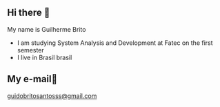 ## Hi there 👋

My name is Guilherme Brito
- I am studying System Analysis and Development at Fatec on the first semester
- I live in Brasil brasil 

## My e-mail📧
guidobritosantosss@gmail.com
<!--
**pedypowgui/pedypowgui** is a ✨ _special_ ✨ repository because its `README.md` (this file) appears on your GitHub profile.

Here are some ideas to get you started:

- 🔭 I’m currently working on ...
- 🌱 I’m currently learning ...
- 👯 I’m looking to collaborate on ...
- 🤔 I’m looking for help with ...
- 💬 Ask me about ...
- 📫 How to reach me: ...
- 😄 Pronouns: ...
- ⚡ Fun fact: ...
-->
